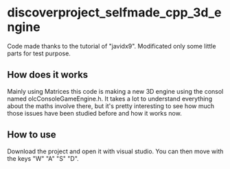 # discoverproject_selfmade_cpp_3d_engine

Code made thanks to the tutorial of "javidx9". Modificated only some little parts for test purpose.

## How does it works
Mainly using Matrices this code is making a new 3D engine using the consol named olcConsoleGameEngine.h.
It takes a lot to understand everything about the maths involve there, but it's pretty interesting to see
how much those issues have been studied before and how it works now.

## How to use
Download the project and open it with visual studio. You can then move with the keys "W" "A" "S" "D".
